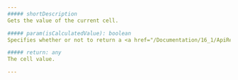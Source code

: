 ```yaml
---
##### shortDescription
Gets the value of the current cell.

##### param(isCalculatedValue): boolean
Specifies whether or not to return a <a href="/Documentation/16_1/ApiReference/Data_Layer/PivotGridDataSource/Configuration/fields/#calculateSummaryValue">post-processed</a> value. Pass <i>false</i> here to get the initial summary value.

##### return: any
The cell value.

---
```

